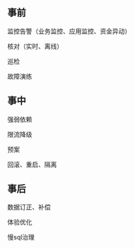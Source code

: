 ## 事前

监控告警（业务监控、应用监控、资金异动）

核对（实时、离线）

巡检

故障演练

## 事中

强弱依赖

限流降级

预案

回滚、重启、隔离

## 事后

数据订正、补偿

体验优化

慢sql治理